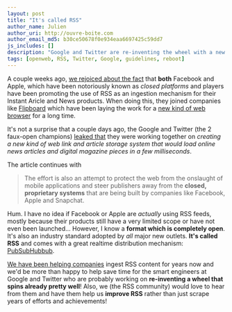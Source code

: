 ```yaml
---
layout: post
title: "It's called RSS"
author_name: Julien
author_uri: http://ouvre-boite.com
author_email_md5: b30ce50678f0e934eaa6697425c59dd7
js_includes: []
description: "Google and Twitter are re-inventing the wheel with a new kind of web link and article storage system that would load online news articles and digital magazine pieces in a few milliseconds. RSS exists and it's great!"
tags: [openweb, RSS, Twitter, Google, guidelines, reboot]
---
```


A couple weeks ago, [we rejoiced about the fact](http://blog.superfeedr.com/apple-facebook-rss/) that **both** Facebook and Apple, which have been notoriously known as *closed platforms* and players have been promoting the use of RSS as an ingestion mechanism for their Instant Aricle and News products. When doing this, they joined companies like [Flipboard](http://flipboard.com/) which have been laying the work for a [new kind of web browser](http://www.ouvre-boite.com/new-browsers/) for a long time.

It's not a surprise that a couple days ago, the Google and Twitter (the 2 faux-open champions) [leaked that](http://www.nytimes.com/2015/09/12/technology/google-twitter-and-publishers-seek-faster-web.html) they were working together on *creating a new kind of web link and article storage system that would load online news articles and digital magazine pieces in a few milliseconds*.

The article continues with

> The effort is also an attempt to protect the web from the onslaught of mobile applications and steer publishers away from the **closed, proprietary systems** that are being built by companies like Facebook, Apple and Snapchat.

Hum. I have no idea if Facebook or Apple are *actually* using RSS feeds, mostly because their products still have a very limited scope or have not even been launched... However, I know a **format which is completely open**. It's also an industry standard adopted by *all* major new outlets. **It's called RSS** and comes with a great realtime distribution mechanism: [PubSubHubbub](https://en.wikipedia.org/wiki/PubSubHubbub).

[We have been helping companies](https://superfeedr.com/) ingest RSS content for years now and we'd be more than happy to help save time for the smart engineers at Google and Twitter who are probably working on **re-inventing a wheel that spins already pretty well**! Also, we (the RSS community) would love to hear from them and have them help us **improve RSS** rather than just scrape years of efforts and achievements!




